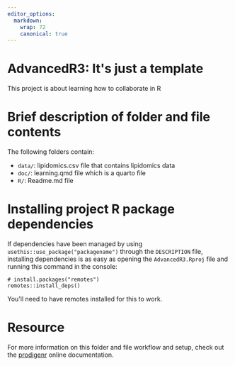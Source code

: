 ```yaml
---
editor_options:
  markdown:
    wrap: 72
    canonical: true
---
```


# AdvancedR3: It's just a template

This project is about learning how to collaborate in R

# Brief description of folder and file contents

The following folders contain:

-   `data/`: lipidomics.csv file that contains lipidomics data
-   `doc/`: learning.qmd file which is a quarto file
-   `R/`: Readme.md file

# Installing project R package dependencies

If dependencies have been managed by using
`usethis::use_package("packagename")` through the `DESCRIPTION` file,
installing dependencies is as easy as opening the `AdvancedR3.Rproj`
file and running this command in the console:

```         
# install.packages("remotes")
remotes::install_deps()
```

You'll need to have remotes installed for this to work.

# Resource

For more information on this folder and file workflow and setup, check
out the [prodigenr](https://rostools.github.io/prodigenr) online
documentation.
